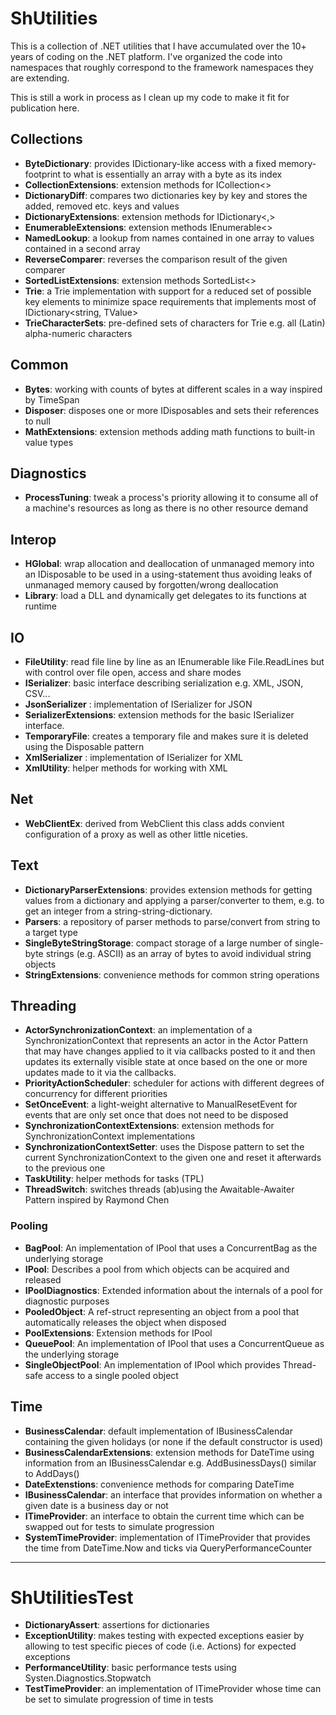 ﻿# ShUtilities

This is a collection of .NET utilities that I have accumulated over the 10+ years of coding on the .NET platform. I've organized the code into namespaces that roughly correspond to the framework namespaces they are extending.

This is still a work in process as I clean up my code to make it fit for publication here.

## Collections

* __ByteDictionary__: provides IDictionary-like access with a fixed memory-footprint to what is essentially an array with a byte as its index
* __CollectionExtensions__: extension methods for ICollection<>
* __DictionaryDiff__: compares two dictionaries key by key and stores the added, removed etc. keys and values
* __DictionaryExtensions__: extension methods for IDictionary<,>
* __EnumerableExtensions__: extension methods IEnumerable<>
* __NamedLookup__: a lookup from names contained in one array to values contained in a second array
* __ReverseComparer__: reverses the comparison result of the given comparer
* __SortedListExtensions__: extension methods SortedList<>
* __Trie__: a Trie implementation with support for a reduced set of possible key elements to minimize space requirements that implements most of IDictionary<string, TValue>
* __TrieCharacterSets__: pre-defined sets of characters for Trie e.g. all (Latin) alpha-numeric characters

## Common

* __Bytes__: working with counts of bytes at different scales in a way inspired by TimeSpan
* __Disposer__: disposes one or more IDisposables and sets their references to null
* __MathExtensions__: extension methods adding math functions to built-in value types

## Diagnostics

* __ProcessTuning__: tweak a process's priority allowing it to consume all of a machine's resources as long as there is no other resource demand

## Interop

* __HGlobal__: wrap allocation and deallocation of unmanaged memory into an IDisposable to be used in a using-statement thus avoiding leaks of unmanaged memory caused by forgotten/wrong deallocation
* __Library__: load a DLL and dynamically get delegates to its functions at runtime

## IO

* __FileUtility__: read file line by line as an IEnumerable<string> like File.ReadLines but with control over file open, access and share modes
* __ISerializer__: basic interface describing serialization e.g. XML, JSON, CSV...
* __JsonSerializer__ : implementation of ISerializer<T> for JSON
* __SerializerExtensions__: extension methods for the basic ISerializer<T> interface.
* __TemporaryFile__: creates a temporary file and makes sure it is deleted using the Disposable pattern
* __XmlSerializer__ : implementation of ISerializer<T> for XML
* __XmlUtility__: helper methods for working with XML

## Net

*  __WebClientEx__: derived from WebClient this class adds convient configuration of a proxy as well as other little niceties.

## Text

* __DictionaryParserExtensions__: provides extension methods for getting values from a dictionary and applying a parser/converter to them, e.g. to get an integer from a string-string-dictionary.
* __Parsers__: a repository of parser methods to parse/convert from string to a target type
* __SingleByteStringStorage__: compact storage of a large number of single-byte strings (e.g. ASCII) as an array of bytes to avoid individual string objects
* __StringExtensions__: convenience methods for common string operations

## Threading

* __ActorSynchronizationContext__: an implementation of a SynchronizationContext that represents an actor in the Actor Pattern that may have changes applied to it via callbacks posted to it and then updates its externally visible state at once based on the one or more updates made to it via the callbacks.
* __PriorityActionScheduler__: scheduler for actions with different degrees of concurrency for different priorities
* __SetOnceEvent__: a light-weight alternative to ManualResetEvent for events that are only set once that does not need to be disposed
* __SynchronizationContextExtensions__: extension methods for SynchronizationContext implementations
* __SynchronizationContextSetter__: uses the Dispose pattern to set the current SynchronizationContext to the given one and reset it afterwards to the previous one
* __TaskUtility__: helper methods for tasks (TPL)
* __ThreadSwitch__: switches threads (ab)using the Awaitable-Awaiter Pattern inspired by Raymond Chen

### Pooling

* __BagPool__: An implementation of IPool that uses a ConcurrentBag as the underlying storage
* __IPool__: Describes a pool from which objects can be acquired and released
* __IPoolDiagnostics__: Extended information about the internals of a pool for diagnostic purposes
* __PooledObject__: A ref-struct representing an object from a pool that automatically releases the object when disposed
* __PoolExtensions__: Extension methods for IPool
* __QueuePool__: An implementation of IPool that uses a ConcurrentQueue as the underlying storage
* __SingleObjectPool__: An implementation of IPool which provides Thread-safe access to a single pooled object

## Time

* __BusinessCalendar__: default implementation of IBusinessCalendar containing the given holidays (or none if the default constructor is used)
* __BusinessCalendarExtensions__: extension methods for DateTime using information from an IBusinessCalendar e.g. AddBusinessDays() similar to AddDays()
* __DateExtenstions__: convenience methods for comparing DateTime
* __IBusinessCalendar__: an interface that provides information on whether a given date is a business day or not
* __ITimeProvider__: an interface to obtain the current time which can be swapped out for tests to simulate progression
* __SystemTimeProvider__: implementation of ITimeProvider that provides the time from DateTime.Now and ticks via QueryPerformanceCounter

---

# ShUtilitiesTest
* __DictionaryAssert__: assertions for dictionaries
* __ExceptionUtility__: makes testing with expected exceptions easier by allowing to test specific pieces of code (i.e. Actions) for expected exceptions
* __PerformanceUtility__: basic performance tests using Systen.Diagnostics.Stopwatch
* __TestTimeProvider__: an implementation of ITimeProvider whose time can be set to simulate progression of time in tests